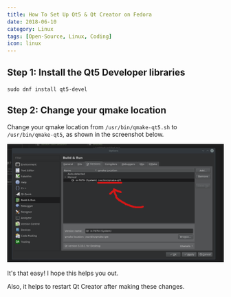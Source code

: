 ```yaml
---
title: How To Set Up Qt5 & Qt Creator on Fedora
date: 2018-06-10
category: Linux
tags: [Open-Source, Linux, Coding]
icon: linux
---
```


## Step 1: Install the Qt5 Developer libraries

`sudo dnf install qt5-devel`

## Step 2: Change your qmake location 

Change your qmake location from `/usr/bin/qmake-qt5.sh` to `/usr/bin/qmake-qt5`, as shown in the screenshot below.

![Settings to change in Qt Creator](/static/img/blog/qt-creator-fedora/settings.png)

It's that easy! I hope this helps you out.

Also, it helps to restart Qt Creator after making these changes.
